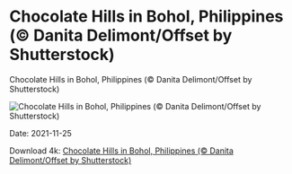 # Chocolate Hills in Bohol, Philippines (© Danita Delimont/Offset by Shutterstock)

Chocolate Hills in Bohol, Philippines (© Danita Delimont/Offset by Shutterstock)

![Chocolate Hills in Bohol, Philippines (© Danita Delimont/Offset by Shutterstock)](https://bing.com/th?id=OHR.ChocoHillBohol_EN-US5790786094_UHD.jpg&w=1024&h=576)

Date: 2021-11-25

Download 4k: [Chocolate Hills in Bohol, Philippines (© Danita Delimont/Offset by Shutterstock)](https://bing.com/th?id=OHR.ChocoHillBohol_EN-US5790786094_UHD.jpg)

